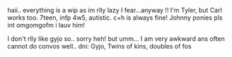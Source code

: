 haii.. everything is a wip as im rlly lazy I fear...anyway !! I'm Tyler, but Carl works too. 7teen, infp 4w5, autistic. c+h is always fine! Johnny ponies pls int omgomgofm i lauv him! 

I don't rlly like gyjo so.. sorry heh! but umm... I am very awkward ans often cannot do convos well.. dni: Gyjo, Twins of kins, doubles of fos
